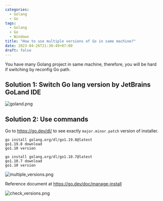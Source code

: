 ```yaml
---
categories:
  - Golang
  - Go
tags:
  - Golang
  - Go
  - Windows
title: "How to use multiple versions of Go in same machine?"
date: 2023-04-26T21:30:49+07:00
draft: false
---
```


You have many Golang project in same machine, therefore, you will be hard if switching by reconfig Go path.

## Solution 1: Switch Go lang version by JetBrains GoLand IDE

![goland.png](/img/multiple_versions/goland.png)

## Solution 2: Use commands

Go to https://go.dev/dl/ to see exactly `major.minor.patch` version of installer.

```
go install golang.org/dl/go1.19.8@latest
go1.19.8 download
go1.10 version

go install golang.org/dl/go1.10.7@latest
go1.10.7 download
go1.10 version
```

![multiple_versions.png](/img/multiple_versions/multiple_versions.png)

Reference document at https://go.dev/doc/manage-install

![check_versions.png](/img/multiple_versions/check_versions.png)

